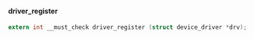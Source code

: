 


#### driver_register

```c
extern int __must_check driver_register (struct device_driver *drv);
```